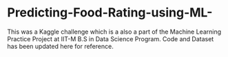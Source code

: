 # Predicting-Food-Rating-using-ML-

This was a Kaggle challenge which is a also a part of the Machine Learning Practice Project at IIT-M B.S in Data Science Program.
Code and Dataset has been updated here for reference. 
